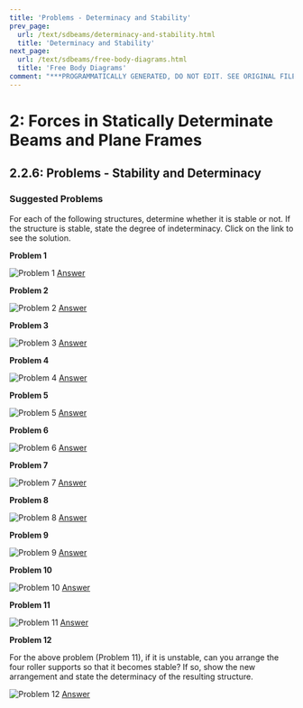 ```yaml
---
title: 'Problems - Determinacy and Stability'
prev_page:
  url: /text/sdbeams/determinacy-and-stability.html
  title: 'Determinacy and Stability'
next_page:
  url: /text/sdbeams/free-body-diagrams.html
  title: 'Free Body Diagrams'
comment: "***PROGRAMMATICALLY GENERATED, DO NOT EDIT. SEE ORIGINAL FILES IN /content***"
---
```

# 2: Forces in Statically Determinate Beams and Plane Frames

## 2.2.6: Problems - Stability and Determinacy

### Suggested Problems

For each of the following structures, determine whether it is stable
or not.  If the structure is stable, state the degree of
indeterminacy.  Click on the link to see the solution.

**Problem 1**

![Problem 1](../../images/sdbeams/probs-stability/1-prob.svg)
[Answer](../../images/sdbeams/probs-stability/1-soln.svg)

**Problem 2**

![Problem 2](../../images/sdbeams/probs-stability/1b-prob.svg)
[Answer](../../images/sdbeams/probs-stability/1b-soln.svg)

**Problem 3**

![Problem 3](../../images/sdbeams/probs-stability/1c-prob.svg)
[Answer](../../images/sdbeams/probs-stability/1c-soln.svg)

**Problem 4**

![Problem 4](../../images/sdbeams/probs-stability/2-prob.svg)
[Answer](../../images/sdbeams/probs-stability/2-soln.svg)

**Problem 5**

![Problem 5](../../images/sdbeams/probs-stability/2b-prob.svg)
[Answer](../../images/sdbeams/probs-stability/2b-soln.svg)

**Problem 6**

![Problem 6](../../images/sdbeams/probs-stability/2c-prob.svg)
[Answer](../../images/sdbeams/probs-stability/2c-soln.svg)

**Problem 7**

![Problem 7](../../images/sdbeams/probs-stability/2d-prob.svg)
[Answer](../../images/sdbeams/probs-stability/2d-soln.svg)

**Problem 8**

![Problem 8](../../images/sdbeams/probs-stability/3-prob.svg)
[Answer](../../images/sdbeams/probs-stability/3-soln.svg)

**Problem 9**

![Problem 9](../../images/sdbeams/probs-stability/3b-prob.svg)
[Answer](../../images/sdbeams/probs-stability/3b-soln.svg)

**Problem 10**

![Problem 10](../../images/sdbeams/probs-stability/4-prob.svg)
[Answer](../../images/sdbeams/probs-stability/4-soln.svg)

**Problem 11**

![Problem 11](../../images/sdbeams/probs-stability/5-prob.svg)
[Answer](../../images/sdbeams/probs-stability/5-soln.svg)

**Problem 12**

For the above problem (Problem 11), if it is unstable, can you arrange the
four roller supports so that it becomes stable?  If so, show the new
arrangement and state the determinacy of the resulting structure.

![Problem 12](../../images/sdbeams/probs-stability/6-prob.svg)
[Answer](../../images/sdbeams/probs-stability/6-soln.svg)
